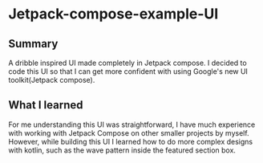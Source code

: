 # Jetpack-compose-example-UI


## Summary

A dribble inspired UI made completely in Jetpack compose.
I decided to code this UI so that I can get more confident with using Google's new UI toolkit(Jetpack compose).

## What I learned 

For me understanding this UI was straightforward, I have much experience with working with Jetpack Compose on other smaller projects by myself. However, while building this UI I learned how to do more complex designs with kotlin, such as the wave pattern inside the featured section box.

